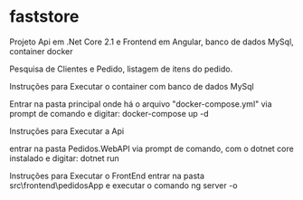 # faststore
Projeto  Api em .Net Core 2.1 e Frontend em Angular, banco de dados MySql, container docker

Pesquisa de Clientes e Pedido, listagem de itens do pedido.

Instruções para Executar o container com banco de dados MySql 

Entrar na pasta principal onde há o arquivo "docker-compose.yml" via prompt de comando e digitar:
docker-compose up -d

Instruções para Executar a Api 

entrar na pasta Pedidos.WebAPI via prompt de comando, com o dotnet core instalado e digitar:
dotnet run


Instruções para Executar o FrontEnd
entrar na pasta src\frontend\pedidosApp e executar o comando ng server -o


